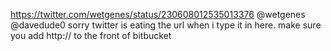 https://twitter.com/wetgenes/status/230608012535013376 @wetgenes @davedude0 sorry twitter is eating the url when i type it in here. make sure you add http:// to the front of bitbucket